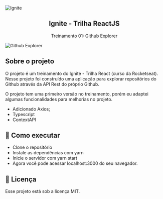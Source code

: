 <img alt="Ignite" src="https://i.imgur.com/eCVyxxy.png">
<h2 align="center">
  Ignite - Trilha ReactJS
</h2>
<p align="center">
  Treinamento 01: Github Explorer
</p>
<img alt="Github Explorer" src="https://i.imgur.com/0IEB0g9.png">

## Sobre o projeto

O projeto é um treinamento do Ignite - Trilha React (curso da Rocketseat). Nesse projeto foi construído uma aplicação para explorar repositórios do Github através da API Rest do próprio Github.

O projeto tem uma primeiro versão no treinamento, porém eu adaptei algumas funcionalidades para melhorias no projeto.

- Adicionado Axios;
- Typescript
- ContextAPI

## 🚀 Como executar

- Clone o repositório
- Instale as dependências com yarn
- Inicie o servidor com yarn start
- Agora você pode acessar localhost:3000 do seu navegador.

## :memo: Licença

Esse projeto está sob a licença MIT.
